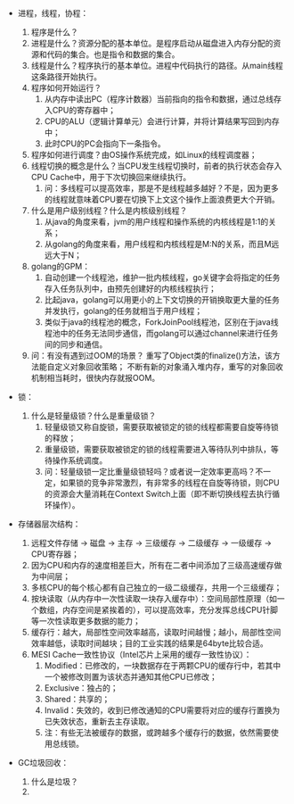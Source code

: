 * 进程，线程，协程：
    1. 程序是什么？ 
    2. 进程是什么？资源分配的基本单位。是程序启动从磁盘进入内存分配的资源和代码的集合。也是指令和数据的集合。
    3. 线程是什么？程序执行的基本单位。进程中代码执行的路径。从main线程这条路径开始执行。
    4. 程序如何开始运行？
        1. 从内存中读出PC（程序计数器）当前指向的指令和数据，通过总线存入CPU的寄存器中；
        2. CPU的ALU（逻辑计算单元）会进行计算，并将计算结果写回到内存中；
        3. 此时CPU的PC会指向下一条指令。
    5. 程序如何进行调度？由OS操作系统完成，如Linux的线程调度器；
    6. 线程切换的概念是什么？当CPU发生线程切换时，前者的执行状态会存入CPU Cache中，用于下次切换回来继续执行。
        1. 问：多线程可以提高效率，那是不是线程越多越好？不是，因为更多的线程就意味着CPU要在切换下上文这个操作上面浪费更大个开销。
    7. 什么是用户级别线程？什么是内核级别线程？
        1. 从java的角度来看，jvm的用户线程和操作系统的内核线程是1:1的关系；
        2. 从golang的角度来看，用户线程和内核线程是M:N的关系，而且M远远大于N；
    8. golang的GPM：
        1. 自动创建一个线程池，维护一批内核线程，go关键字会将指定的任务存入任务队列中，由预先创建好的内核线程执行；
        2. 比起java，golang可以用更小的上下文切换的开销换取更大量的任务并发执行，golang的任务就相当于用户线程；
        3. 类似于java的线程池的概念，ForkJoinPool线程池，区别在于java线程池中的任务无法同步通信，而golang可以通过channel来进行任务间的同步和通信。
    9. 问：有没有遇到过OOM的场景？
        重写了Object类的finalize()方法，该方法能自定义对象回收策略； 
        不断有新的对象涌入堆内存，重写的对象回收机制相当耗时，很快内存就报OOM。

* 锁：
    1. 什么是轻量级锁？什么是重量级锁？
        1. 轻量级锁又称自旋锁，需要获取被锁定的锁的线程都需要自旋等待锁的释放；
        2. 重量级锁，需要获取被锁定的锁的线程需要进入等待队列中排队，等待操作系统调度。
        3. 问：轻量级锁一定比重量级锁轻吗？或者说一定效率更高吗？不一定，如果锁的竞争非常激烈，有非常多的线程在自旋等待锁，则CPU的资源会大量消耗在Context Switch上面（即不断切换线程去执行循环操作）。

* 存储器层次结构：
    1. 远程文件存储 -> 磁盘 -> 主存 -> 三级缓存 -> 二级缓存 -> 一级缓存 -> CPU寄存器；
    2. 因为CPU和内存的速度相差巨大，所有在二者中间添加了三级高速缓存做为中间层；
    3. 多核CPU的每个核心都有自己独立的一级二级缓存，共用一个三级缓存；
    4. 按块读取（从内存中一次性读取一块存入缓存中）：空间局部性原理（如一个数组，内存空间是紧挨着的），可以提高效率，充分发挥总线CPU针脚等一次性读取更多数据的能力；
    5. 缓存行：越大，局部性空间效率越高，读取时间越慢；越小，局部性空间效率越低，读取时间越块；目的工业实践的结果是64byte比较合适。
    6. MESI Cache一致性协议（Intel芯片上采用的缓存一致性协议）：
        1. Modified：已修改的，一块数据存在于两颗CPU的缓存行中，若其中一个被修改则置为该状态并通知其他CPU已修改；
        2. Exclusive：独占的；
        3. Shared：共享的；
        4. Invalid：失效的，收到已修改通知的CPU需要将对应的缓存行置换为已失效状态，重新去主存读取。
        5. 注：有些无法被缓存的数据，或跨越多个缓存行的数据，依然需要使用总线锁。

* GC垃圾回收：
    1. 什么是垃圾？
    2.